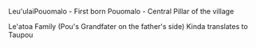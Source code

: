 Leu'ulaiPouomalo - First born
Pouomalo - Central Pillar of the village

Le'atoa Family (Pou's Grandfater on the father's side)
Kinda translates to Taupou
